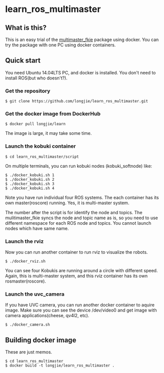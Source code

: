 # learn_ros_multimaster

## What is this?

This is an easy trial of the
[multimaster_fkie](http://wiki.ros.org/master_discovery_fkie) package
using docker. You can try the package with one PC using docker
containers.

## Quick start

You need Ubuntu 14.04LTS PC, and docker is installed.  You don't need
to install ROS(but who doesn't?).

### Get the repository

```
$ git clone https://github.com/longjie/learn_ros_multimaster.git
```

### Get the docker image from DockerHub

```
$ docker pull longjie/learn
```

The image is large, it may take some time.

### Launch the kobuki container

```
$ cd learn_ros_multimaster/script
```

On multiple terminals, you can run kobuki nodes (kobuki_softnode)
like:

```
$ ./docker_kobuki.sh 1
$ ./docker_kobuki.sh 2
$ ./docker_kobuki.sh 3
$ ./docker_kobuki.sh 4
```

Note you have run individual four ROS systems. The each container has
its own master(roscore) running. Yes, it is multi-master system.

The number after the script is for identify the node and topics. The
mulitimaster_fkie syncs the node and topic name as is, so you need to
use different namespace for each ROS node and topics. You cannot
launch nodes which have same name.

### Launch the rviz

Now you can run another container to run rviz to visualize the robots.

```
$ ./docker_rviz.sh
```

You can see four Kobukis are running around a circle with different
speed. Again, this is multi-master system, and this rviz container has
its own rosmaster(roscore).

### Launch the uvc_camera

If you have UVC camera, you can run another docker container to aquire
image. Make sure you can see the device /dev/video0 and get image with
camera applications(cheese, qv4l2, etc).

```
$ ./docker_camera.sh
```

## Building docker image

These are just memos.

```
$ cd learn_ros_multimaster
$ docker build -t longjie/learn_ros_multimaster . 
```

